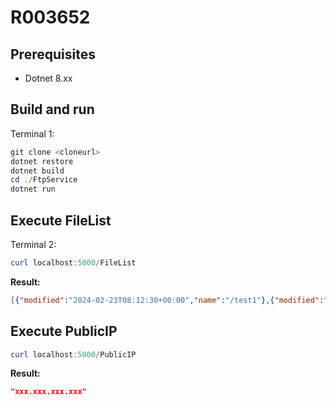 # R003652

## Prerequisites

- Dotnet 8.xx

## Build and run

Terminal 1:

``` powershell
git clone <cloneurl>
dotnet restore
dotnet build
cd ./FtpService
dotnet run
```

## Execute FileList

Terminal 2:

``` powershell
curl localhost:5000/FileList
```

**Result:**

```json
[{"modified":"2024-02-23T08:12:30+00:00","name":"/test1"},{"modified":"2024-02-23T08:12:35+00:00","name":"/test2"}]
```

## Execute PublicIP

``` powershell
curl localhost:5000/PublicIP
```

**Result:**

```json
"xxx.xxx.xxx.xxx"
```
